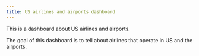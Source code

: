 ```yaml
---
title: US airlines and airports dashboard
---
```


This is a dashboard about US airlines and airports.

The goal of this dashboard is to tell about airlines that operate in US and 
the airports. 

<!-- Please click on one of the [Airlines](/airlines/) of [Airports](/airports/) pages. -->

